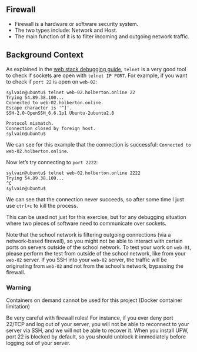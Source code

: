 ## Firewall

- Firewall is a hardware or software security system.
- The two types include: Network and Host.
- The main function of it is to filter incoming and outgoing network traffic.
## Background Context

As explained in the [web stack debugging guide](https://intranet.hbtn.io/concepts/68), ```telnet``` is a very good tool to check if sockets are open with ```telnet IP PORT```. For example, if you want to check if ```port 22``` is open on ```web-02```:
```
sylvain@ubuntu$ telnet web-02.holberton.online 22
Trying 54.89.38.100...
Connected to web-02.holberton.online.
Escape character is '^]'.
SSH-2.0-OpenSSH_6.6.1p1 Ubuntu-2ubuntu2.8

Protocol mismatch.
Connection closed by foreign host.
sylvain@ubuntu$
```
We can see for this example that the connection is successful: ```Connected to web-02.holberton.online```.

Now let’s try connecting to ```port 2222```:
```
sylvain@ubuntu$ telnet web-02.holberton.online 2222
Trying 54.89.38.100...
^C
sylvain@ubuntu$
```
We can see that the connection never succeeds, so after some time I just use ```ctrl+c``` to kill the process.

This can be used not just for this exercise, but for any debugging situation where two pieces of software need to communicate over sockets.

Note that the school network is filtering outgoing connections (via a network-based firewall), so you might not be able to interact with certain ports on servers outside of the school network. To test your work on ```web-01```, please perform the test from outside of the school network, like from your ```web-02``` server. If you SSH into your ```web-02``` server, the traffic will be originating from ```web-02``` and not from the school’s network, bypassing the firewall.

### Warning

Containers on demand cannot be used for this project (Docker container limitation)

Be very careful with firewall rules! For instance, if you ever deny port 22/TCP and log out of your server, you will not be able to reconnect to your server via SSH, and we will not be able to recover it. When you install UFW, port 22 is blocked by default, so you should unblock it immediately before logging out of your server.

